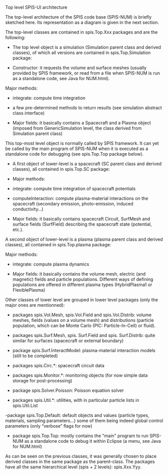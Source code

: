 Top level SPIS-UI architecture

The top-level architecture of the SPIS code base (SPIS-NUM) is briefly sketched here. Its representation as a diagram is given in the next section.

The top-level classes are contained in spis.Top.Xxx packages and are the following:

- The top level object is a simulation (Simulation parent class and derived classes), of which all versions are contained in spis.Top.Simulation package:

- Constructor: it requests the volume and surface meshes (usually provided by SPIS framework, or read from a file when SPIS-NUM is run as a standalone code, see Java for NUM.html).

 Major methods:

- integrate: compute time integration

- a few pre-determined methods to return results (see simulation abstract class interface)

- Major fields: it basically contains a Spacecraft and a Plasma object (imposed from GenericSimulation level, the class derived from Simulation parent class)

This top-most level object is normally called by SPIS framework. It can yet be called by the main program of SPIS-NUM when it is executed as a standalone code for debugging (see spis.Top.Top package below).

 

- A first object of lower-level is a spacecraft (SC parent class and derived classes), all contained in spis.Top.SC package:

- Major methods:

- integrate: compute time integration of spacecraft potentials

- computeInteraction: compute plasma-material interactions on the spacecraft (secondary emission, photo-emission, induced conductivity…)

- Major fields: it basically contains spacecraft Circuit, SurfMesh and surface fields (SurfField) describing the spacecraft state (potential, etc.).

 

A second object of lower-level is a plasma (plasma parent class and derived classes), all contained in spis.Top.plasma package:

Major methods:

- integrate: compute plasma dynamics

- Major fields: it basically contains the volume mesh, electric (and magnetic) fields and particle populations. Different ways of defining populations are offered in different plasma types (HybridPlasma1 or FlexiblePlasma)

 

Other classes of lower level are grouped in lower level packages (only the major ones are mentionned):

- packages spis.Vol.Mesh, spis.Vol.Field and spis.Vol.Distrib: volume meshes, fields (values on a volume mesh) and distributions (particle population, which can be Monte Carlo (PIC: Particle-In-Cell) or fluid).

- packages spis.Surf.Mesh, spis. Surf.Field and spis. Surf.Distrib: quite similar for surfaces (spacecraft or external boundary)

- package spis.Surf.InteractModel: plasma-material interaction models (still to be completed)

- packages spis.Circ.*: spacecraft circuit data

- packages spis.Monitor.*: monitoring objects (for now simple data storage for post-processing)

- package spis.Solver.Poisson: Poisson equation solver

- packages spis.Util.*: utilities, with in particular particle lists in spis.Util.List

-package spis.Top.Default: default objects and values (particle types, materials, sampling parameters…) some of them being indeed global control parameters (only “verbose” flags for now)

- package spis.Top.Top: mostly contains the "main" program to run SPIS-NUM as a standalone code to debug it within Eclipse (a menu, see Java for NUM.html)

 

As can be seen on the previous classes, it was generally chosen to place derived classes in the same package as the parent-class. The packages have all the same hierarchical level (spis + 2 levels): spis.Xxx.Yyy.